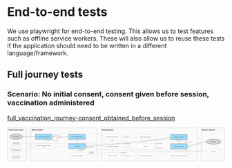# End-to-end tests

We use playwright for end-to-end testing. This allows us to test features such
as offline service workers. These will also allow us to reuse these tests if the
application should need to be written in a different language/framework.

## Full journey tests

### Scenario: No initial consent, consent given before session, vaccination administered

[full_vaccination_journey-consent_obtained_before_session](full_vaccination_journey-consent_obtained_before_session.spec.ts)

![Flow diagram](images/full_journey-no_consent_response-consent_given-vaccinatation_done.png)
